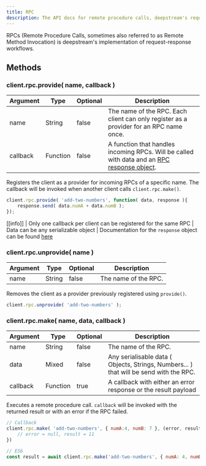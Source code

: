 ```yaml
---
title: RPC
description: The API docs for remote procedure calls, deepstream's request-response mechanism
---
```


RPCs (Remote Procedure Calls, sometimes also referred to as Remote Method Invocation) is deepstream's implementation of request-response workflows.

## Methods

### client.rpc.provide( name, callback )

|Argument|Type|Optional|Description|
|---|---|---|---|
|name|String|false|The name of the RPC. Each client can only register as a provider for an RPC name once.|
|callback|Function|false|A function that handles incoming RPCs. Will be called with data and an [RPC response object](../reqres-response/).|

Registers the client as a provider for incoming RPCs of a specific name. The callback will be invoked when another client calls `client.rpc.make()`.

```javascript
client.rpc.provide( 'add-two-numbers', function( data, response ){
    response.send( data.numA + data.numB );
});
```

[[info]]
| Only one callback per client can be registered for the same RPC
| Data can be any serializable object
| Documentation for the `response` object can be found [here](../reqres-response/)

### client.rpc.unprovide( name )

|Argument|Type|Optional|Description|
|---|---|---|---|
|name|String|false|The name of the RPC.|

Removes the client as a provider previously registered using `provide()`.

```javascript
client.rpc.unprovide( 'add-two-numbers' );
```

### client.rpc.make( name, data, callback )

|Argument|Type|Optional|Description|
|---|---|---|---|
|name|String|false|The name of the RPC.|
|data|Mixed|false|Any serialisable data ( Objects, Strings, Numbers... ) that will be send with the RPC.|
|callback|Function|true|A callback with either an error response or the result payload|

Executes a remote procedure call. `callback` will be invoked with the returned result or with an error if the RPC failed.

```javascript
// Callback
client.rpc.make( 'add-two-numbers', { numA:4, numB: 7 }, (error, result) => {
    // error = null, result = 11
})

// ES6
const result = await client.rpc.make('add-two-numbers', { numA: 4, numB: 7})
```
